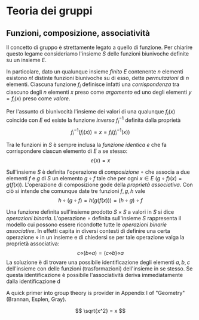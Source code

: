 # Teoria dei gruppi

## Funzioni, composizione, associatività
Il concetto di gruppo è strettamente legato a quello di funzione. Per chiarire questo legame consideriamo l'insieme $S$ delle funzioni biunivoche definite su un insieme $E$. 

In particolare, dato un qualunque insieme *finito* $E$ contenente $n$ elementi esistono $n!$ distinte funzioni biunivoche su di esso, dette *permutazioni* di $n$ elementi. Ciascuna funzione $f_i$ definisce infatti una *corrispondenza* tra ciascuno degli $n$ elementi $x$ preso come *argomento* ed uno degli elementi $y = f_i(x)$ preso come *valore*. 

Per l'assunto di biunivocità l'insieme dei valori di una qualunque $f_i(x)$ coincide con $E$ ed esiste la funzione *inversa* $f^{-1}_i$ definita dalla proprietà 
$$f^{-1}_i(f_i(x)) = x = f_i(f^{-1}_i(x))$$
  
Tra le funzioni in $S$ è sempre inclusa la *funzione identica* $e$ che fa corrispondere ciascun elemento di $E$ a se stesso:
$$e(x) = x $$

Sull'insieme $S$ è definita l'operazione di *composizione* $\circ$ che associa a due elementi $f$ e $g$ di $S$ un elemento $g \circ f$ tale che per ogni $x \in E$ $(g \circ f)(x) = g(f(x))$. L'operazione di composizione gode della *proprietà associativa*. Con ciò si intende che comunque date tre funzioni $f, g, h$ vale 
$$ h \circ (g \circ f) = h(g(f(x))) =(h \circ g) \circ f $$

 Una funzione definita sull'insieme prodotto $S\times S$ a valori in $S$ si dice *operazioni binaria*. L'operazione $\circ$ definita sull'insieme $S$ rappresenta il modello cui possono essere ricondotte tutte le *operazioni binarie associative*. In effetti capita in diversi contesti di definire una certa operazione $\diamond$ in un insieme e di chiedersi se per tale operazione valga la proprietà associativa:
$$ c \diamond (b \diamond a) = (c \diamond b) \diamond a$$
La soluzione è di trovare una possibile identificazione degli elementi $a, b, c$ dell'insieme con delle funzioni (trasformazioni) dell'insieme in se stesso. Se questa identificazione è possibile l'associatività deriva immediatamente dalla identificazione d
 

A quick primer into group theory is provider in Appendix I of "Geometry" (Brannan, Esplen, Gray). 

$$ \sqrt{x^2} = x $$  
<!--stackedit_data:
eyJoaXN0b3J5IjpbMTU0MDY5OTk3MCwtOTE2ODk4NTAxXX0=
-->